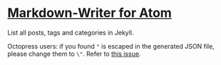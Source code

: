 # [Markdown-Writer for Atom](https://github.com/zhuochun/md-writer)

List all posts, tags and categories in Jekyll.

Octopress users: if you found `"` is escaped in the generated JSON file, please change them to `\"`. Refer to [this issue](https://github.com/zhuochun/md-writer/issues/36).